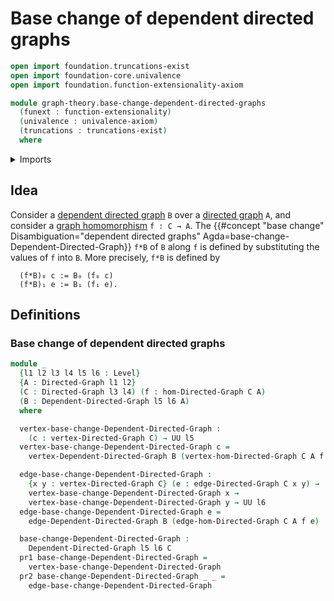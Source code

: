 # Base change of dependent directed graphs

```agda
open import foundation.truncations-exist
open import foundation-core.univalence
open import foundation.function-extensionality-axiom

module graph-theory.base-change-dependent-directed-graphs
  (funext : function-extensionality)
  (univalence : univalence-axiom)
  (truncations : truncations-exist)
  where
```

<details><summary>Imports</summary>

```agda
open import foundation.dependent-pair-types
open import foundation.universe-levels

open import graph-theory.dependent-directed-graphs funext univalence
open import graph-theory.directed-graphs funext univalence
open import graph-theory.morphisms-directed-graphs funext univalence truncations
```

</details>

## Idea

Consider a [dependent directed graph](graph-theory.dependent-directed-graphs.md)
`B` over a [directed graph](graph-theory.directed-graphs.md) `A`, and consider a
[graph homomorphism](graph-theory.morphisms-directed-graphs.md) `f : C → A`. The
{{#concept "base change" Disambiguation="dependent directed graphs" Agda=base-change-Dependent-Directed-Graph}}
`f*B` of `B` along `f` is defined by substituting the values of `f` into `B`.
More precisely, `f*B` is defined by

```text
  (f*B)₀ c := B₀ (f₀ c)
  (f*B)₁ e := B₁ (f₁ e).
```

## Definitions

### Base change of dependent directed graphs

```agda
module _
  {l1 l2 l3 l4 l5 l6 : Level}
  {A : Directed-Graph l1 l2}
  (C : Directed-Graph l3 l4) (f : hom-Directed-Graph C A)
  (B : Dependent-Directed-Graph l5 l6 A)
  where

  vertex-base-change-Dependent-Directed-Graph :
    (c : vertex-Directed-Graph C) → UU l5
  vertex-base-change-Dependent-Directed-Graph c =
    vertex-Dependent-Directed-Graph B (vertex-hom-Directed-Graph C A f c)

  edge-base-change-Dependent-Directed-Graph :
    {x y : vertex-Directed-Graph C} (e : edge-Directed-Graph C x y) →
    vertex-base-change-Dependent-Directed-Graph x →
    vertex-base-change-Dependent-Directed-Graph y → UU l6
  edge-base-change-Dependent-Directed-Graph e =
    edge-Dependent-Directed-Graph B (edge-hom-Directed-Graph C A f e)

  base-change-Dependent-Directed-Graph :
    Dependent-Directed-Graph l5 l6 C
  pr1 base-change-Dependent-Directed-Graph =
    vertex-base-change-Dependent-Directed-Graph
  pr2 base-change-Dependent-Directed-Graph _ _ =
    edge-base-change-Dependent-Directed-Graph
```
